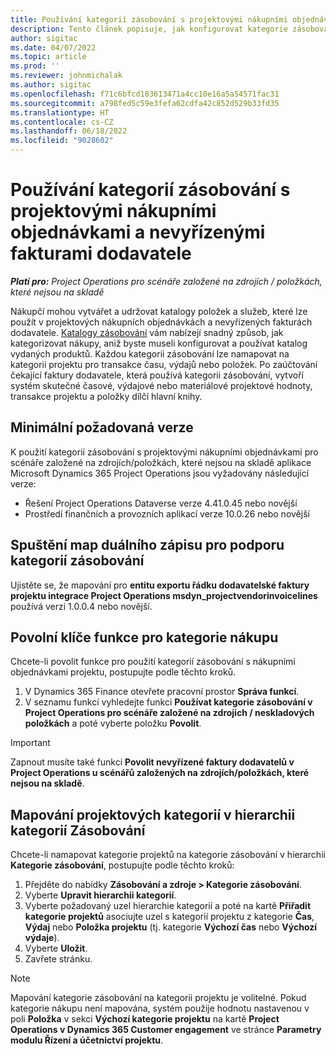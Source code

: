 ```yaml
---
title: Používání kategorií zásobování s projektovými nákupními objednávkami a nevyřízenými fakturami dodavatele
description: Tento článek popisuje, jak konfigurovat kategorie zásobování, které lze použít s projektovými nákupními objednávkami a nevyřízenými fakturami dodavatele.
author: sigitac
ms.date: 04/07/2022
ms.topic: article
ms.prod: ''
ms.reviewer: johnmichalak
ms.author: sigitac
ms.openlocfilehash: f71c6bfcd183613471a4cc10e16a5a54571fac31
ms.sourcegitcommit: a798fed5c59e3fefa62cdfa42c852d529b33fd35
ms.translationtype: HT
ms.contentlocale: cs-CZ
ms.lasthandoff: 06/18/2022
ms.locfileid: "9028602"
---
```

# <a name="use-procurement-categories-with-project-purchase-orders-and-pending-vendor-invoices"></a>Používání kategorií zásobování s projektovými nákupními objednávkami a nevyřízenými fakturami dodavatele

_**Platí pro:** Project Operations pro scénáře založené na zdrojích / položkách, které nejsou na skladě_

Nákupčí mohou vytvářet a udržovat katalogy položek a služeb, které lze použít v projektových nákupních objednávkách a nevyřízených fakturách dodavatele. [Katalogy zásobování](/dynamics365/supply-chain/procurement/procurement-catalogs) vám nabízejí snadný způsob, jak kategorizovat nákupy, aniž byste museli konfigurovat a používat katalog vydaných produktů. Každou kategorii zásobování lze namapovat na kategorii projektu pro transakce času, výdajů nebo položek. Po zaúčtování čekající faktury dodavatele, která používá kategorii zásobování, vytvoří systém skutečné časové, výdajové nebo materiálové projektové hodnoty, transakce projektu a položky dílčí hlavní knihy.

## <a name="minimum-version-requirements"></a>Minimální požadovaná verze

K použití kategorií zásobování s projektovými nákupními objednávkami pro scénáře založené na zdrojích/položkách, které nejsou na skladě aplikace Microsoft Dynamics 365 Project Operations jsou vyžadovány následující verze:

- Řešení Project Operations Dataverse verze 4.41.0.45 nebo novější
- Prostředí finančních a provozních aplikací verze 10.0.26 nebo novější

## <a name="run-dual-write-maps-for-procurement-category-support"></a>Spuštění map duálního zápisu pro podporu kategorií zásobování

Ujistěte se, že mapování pro **entitu exportu řádku dodavatelské faktury projektu integrace Project Operations msdyn\_projectvendorinvoicelines** používá verzi 1.0.0.4 nebo novější.

## <a name="enable-the-feature-key-for-procurement-categories"></a>Povolní klíče funkce pro kategorie nákupu

Chcete-li povolit funkce pro použití kategorií zásobování s nákupními objednávkami projektu, postupujte podle těchto kroků.

1. V Dynamics 365 Finance otevřete pracovní prostor **Správa funkcí**.
1. V seznamu funkcí vyhledejte funkci **Používat kategorie zásobování v Project Operations pro scénáře založené na zdrojích / neskladových položkách** a poté vyberte položku **Povolit**.

> [!IMPORTANT]
> Zapnout musíte také funkci **Povolit nevyřízené faktury dodavatelů v Project Operations u scénářů založených na zdrojích/položkách, které nejsou na skladě**.

## <a name="map-project-categories-in-the-procurement-category-hierarchy"></a>Mapování projektových kategorií v hierarchii kategorií Zásobování

Chcete-li namapovat kategorie projektů na kategorie zásobování v hierarchii **Kategorie zásobování**, postupujte podle těchto kroků:

1. Přejděte do nabídky **Zásobování a zdroje \> Kategorie zásobování**.
1. Vyberte **Upravit hierarchii kategorií**.
1. Vyberte požadovaný uzel hierarchie kategorií a poté na kartě **Přiřadit kategorie projektů** asociujte uzel s kategorií projektu z kategorie **Čas**, **Výdaj** nebo **Položka projektu** (tj. kategorie **Výchozí čas** nebo **Výchozí výdaje**).
1. Vyberte **Uložit**.
1. Zavřete stránku.

> [!NOTE]
> Mapování kategorie zásobování na kategorii projektu je volitelné. Pokud kategorie nákupu není mapována, systém použije hodnotu nastavenou v poli **Položka** v sekci **Výchozí kategorie projektu** na kartě **Project Operations v Dynamics 365 Customer engagement** ve stránce **Parametry modulu Řízení a účetnictví projektu**.
